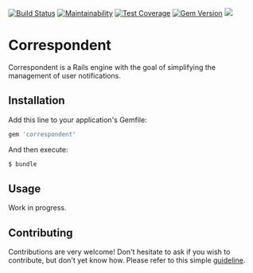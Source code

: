 [![Build Status](https://travis-ci.com/vinistock/correspondent.svg?branch=master)](https://travis-ci.com/vinistock/correspondent) [![Maintainability](https://api.codeclimate.com/v1/badges/07592c6d6b946a7b71fc/maintainability)](https://codeclimate.com/github/vinistock/correspondent/maintainability) [![Test Coverage](https://api.codeclimate.com/v1/badges/07592c6d6b946a7b71fc/test_coverage)](https://codeclimate.com/github/vinistock/correspondent/test_coverage) [![Gem Version](https://badge.fury.io/rb/correspondent.svg)](https://badge.fury.io/rb/correspondent) ![](http://ruby-gem-downloads-badge.herokuapp.com/correspondent?color=brightgreen&type=total)

# Correspondent

Correspondent is a Rails engine with the goal of simplifying the management of user notifications.

## Installation

Add this line to your application's Gemfile:

```ruby
gem 'correspondent'
```

And then execute:
```bash
$ bundle
```

## Usage

Work in progress.

## Contributing

Contributions are very welcome! Don't hesitate to ask if you wish to contribute, but don't yet know how. Please refer to this simple [guideline].

[guideline]: https://github.com/vinistock/correspondent/blob/master/CONTRIBUTING.md
